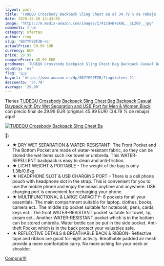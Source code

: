 ```yaml
---
layout: post
title: 'TUDEQU Crossbody Backpack Sling Chest Ba al 34.79 % de rebaja'
date: 2020-12-26 12:43:50
image: 'https://m.media-amazon.com/images/I/41SQvB+zKAL._SL200_.jpg'
comments: true
category: ofertas
author: ring
slug: 'B07YF9ZFZB-es'
actualPrice: 29.99 EUR
currency: EUR
price: 29.99
comparePrice: 45.99 EUR
prodname: 'TUDEQU Crossbody Backpack Sling Chest Bag Backpack Casual Daypack with Dry Wet Separation and USB Port for Men & Women  Black '
country: 'es'
flag: '🇪🇸'
buyurl: 'https://www.amazon.es/dp/B07YF9ZFZB/?tag=tolees-21'
descuento: '34.79'
average: '29.99'
---
```


Tienes [TUDEQU Crossbody Backpack Sling Chest Bag Backpack Casual Daypack with Dry Wet Separation and USB Port for Men & Women  Black ](https://www.amazon.es/dp/B07YF9ZFZB/?tag=tolees-21) con precio final de  29.99 EUR (original: 45.99 EUR) (34.79 %  de rebaja) aqui!

[![TUDEQU Crossbody Backpack Sling Chest Ba](https://m.media-amazon.com/images/I/41SQvB+zKAL._SL200_.jpg)](https://www.amazon.es/dp/B07YF9ZFZB/?tag=tolees-21)

🔎:

- ★ DRY WET SEPARATION & WATER-RESISTANT- The Front Pocket and The Bottom Pocket are made of water-resistant fabric, so they can be stored the wet items such like towel or umbrella. This WATER-REPELLENT backpack is easy to clean and anti-friction.
- ★ LIGHT WEIGHT & PORTABLE - The weight of the bag is only 1.3lb/0.6kg.
- ★ HEADPHONE SLOT & USB CHARGING PORT – There is a cell phone pouch with headphone slot in the strap. This is convenient for you to use the mobile phone and enjoy the music anytime and anywhere. USB charging port is convenient for recharging your phone.
- ★ MULTIFUNCTIONAL & LARGE CAPACITY- 8 pockets for all your essentials. The main compartment suitable for laptop, clothes, books, camera ect.. The middle zip pocket suitable for notebook, pens, cards, keys ect.. The front WATER-RESISTANT pocket suitable for towel, lip, cream ect.. Another WATER-RESISTANT pocket which is in the bottom can be stored umbrella. Water bottle can be put in the side pocket. Anti-theft Pocket which is in the back protect your valuables safe.
- ★ REFLECTIVE DETAILS & BREATHABLE BACK & RIBBON- Reflective tape and ribbon are good for night activity. Breathable padded air mesh provide a more comfortable carry. No more aching for your neck or shoulder.

[Comprar!!!](https://www.amazon.es/dp/B07YF9ZFZB/?tag=tolees-21)
